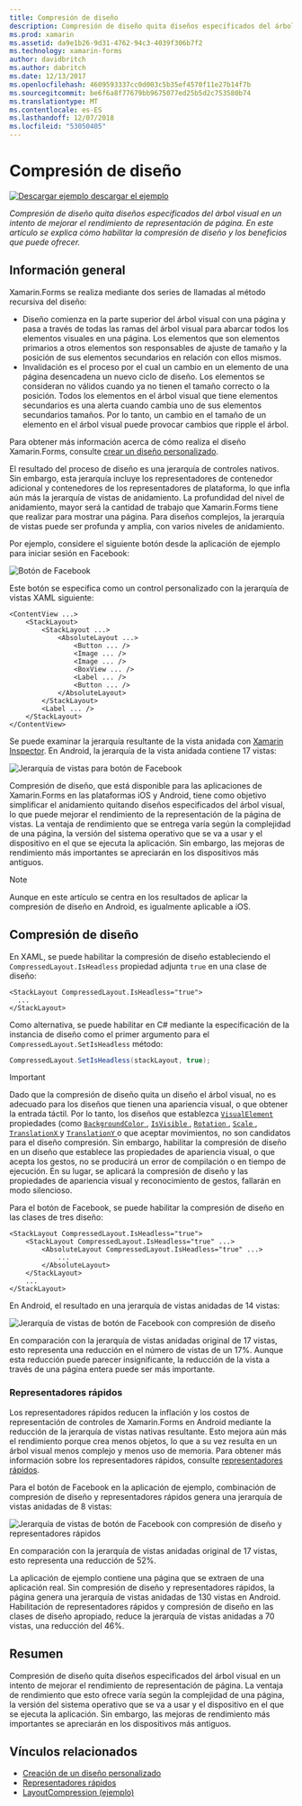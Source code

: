 ```yaml
---
title: Compresión de diseño
description: Compresión de diseño quita diseños especificados del árbol visual en un intento de mejorar el rendimiento de representación de página. En este artículo se explica cómo habilitar la compresión de diseño y los beneficios que puede ofrecer.
ms.prod: xamarin
ms.assetid: da9e1b26-9d31-4762-94c3-4039f306b7f2
ms.technology: xamarin-forms
author: davidbritch
ms.author: dabritch
ms.date: 12/13/2017
ms.openlocfilehash: 4609593337cc0d003c5b35ef4570f11e27b14f7b
ms.sourcegitcommit: be6f6a8f77679bb9675077ed25b5d2c753580b74
ms.translationtype: MT
ms.contentlocale: es-ES
ms.lasthandoff: 12/07/2018
ms.locfileid: "53050405"
---
```

# <a name="layout-compression"></a>Compresión de diseño

[![Descargar ejemplo](~/media/shared/download.png) descargar el ejemplo](https://developer.xamarin.com/samples/xamarin-forms/userinterface/layoutcompression/)

_Compresión de diseño quita diseños especificados del árbol visual en un intento de mejorar el rendimiento de representación de página. En este artículo se explica cómo habilitar la compresión de diseño y los beneficios que puede ofrecer._

## <a name="overview"></a>Información general

Xamarin.Forms se realiza mediante dos series de llamadas al método recursiva del diseño:

- Diseño comienza en la parte superior del árbol visual con una página y pasa a través de todas las ramas del árbol visual para abarcar todos los elementos visuales en una página. Los elementos que son elementos primarios a otros elementos son responsables de ajuste de tamaño y la posición de sus elementos secundarios en relación con ellos mismos.
- Invalidación es el proceso por el cual un cambio en un elemento de una página desencadena un nuevo ciclo de diseño. Los elementos se consideran no válidos cuando ya no tienen el tamaño correcto o la posición. Todos los elementos en el árbol visual que tiene elementos secundarios es una alerta cuando cambia uno de sus elementos secundarios tamaños. Por lo tanto, un cambio en el tamaño de un elemento en el árbol visual puede provocar cambios que ripple el árbol.

Para obtener más información acerca de cómo realiza el diseño Xamarin.Forms, consulte [crear un diseño personalizado](~/xamarin-forms/user-interface/layouts/custom.md).

El resultado del proceso de diseño es una jerarquía de controles nativos. Sin embargo, esta jerarquía incluye los representadores de contenedor adicional y contenedores de los representadores de plataforma, lo que infla aún más la jerarquía de vistas de anidamiento. La profundidad del nivel de anidamiento, mayor será la cantidad de trabajo que Xamarin.Forms tiene que realizar para mostrar una página. Para diseños complejos, la jerarquía de vistas puede ser profunda y amplia, con varios niveles de anidamiento.

Por ejemplo, considere el siguiente botón desde la aplicación de ejemplo para iniciar sesión en Facebook:

![](layout-compression-images/facebook-button.png "Botón de Facebook")

Este botón se especifica como un control personalizado con la jerarquía de vistas XAML siguiente:

```xaml
<ContentView ...>
    <StackLayout>
        <StackLayout ...>
            <AbsoluteLayout ...>
                <Button ... />    
                <Image ... />
                <Image ... />
                <BoxView ... />
                <Label ... />
                <Button ... />
            </AbsoluteLayout>
        </StackLayout>
        <Label ... />
    </StackLayout>    
</ContentView>
```

Se puede examinar la jerarquía resultante de la vista anidada con [Xamarin Inspector](~/tools/inspector/index.md). En Android, la jerarquía de la vista anidada contiene 17 vistas:

![](layout-compression-images/no-compression.png "Jerarquía de vistas para botón de Facebook")

Compresión de diseño, que está disponible para las aplicaciones de Xamarin.Forms en las plataformas iOS y Android, tiene como objetivo simplificar el anidamiento quitando diseños especificados del árbol visual, lo que puede mejorar el rendimiento de la representación de la página de vistas. La ventaja de rendimiento que se entrega varía según la complejidad de una página, la versión del sistema operativo que se va a usar y el dispositivo en el que se ejecuta la aplicación. Sin embargo, las mejoras de rendimiento más importantes se apreciarán en los dispositivos más antiguos.

> [!NOTE]
> Aunque en este artículo se centra en los resultados de aplicar la compresión de diseño en Android, es igualmente aplicable a iOS.

## <a name="layout-compression"></a>Compresión de diseño

En XAML, se puede habilitar la compresión de diseño estableciendo el `CompressedLayout.IsHeadless` propiedad adjunta `true` en una clase de diseño:

```xaml
<StackLayout CompressedLayout.IsHeadless="true">
  ...
</StackLayout>   
```

Como alternativa, se puede habilitar en C# mediante la especificación de la instancia de diseño como el primer argumento para el `CompressedLayout.SetIsHeadless` método:

```csharp
CompressedLayout.SetIsHeadless(stackLayout, true);
```

> [!IMPORTANT]
> Dado que la compresión de diseño quita un diseño el árbol visual, no es adecuado para los diseños que tienen una apariencia visual, o que obtener la entrada táctil. Por lo tanto, los diseños que establezca [ `VisualElement` ](xref:Xamarin.Forms.VisualElement) propiedades (como [ `BackgroundColor` ](xref:Xamarin.Forms.VisualElement.BackgroundColor), [ `IsVisible` ](xref:Xamarin.Forms.VisualElement.IsVisible), [ `Rotation` ](xref:Xamarin.Forms.VisualElement.Rotation), [ `Scale` ](xref:Xamarin.Forms.VisualElement.Scale), [ `TranslationX` ](xref:Xamarin.Forms.VisualElement.TranslationX) y [ `TranslationY` ](xref:Xamarin.Forms.VisualElement.TranslationY) o que aceptar movimientos, no son candidatos para el diseño compresión. Sin embargo, habilitar la compresión de diseño en un diseño que establece las propiedades de apariencia visual, o que acepta los gestos, no se producirá un error de compilación o en tiempo de ejecución. En su lugar, se aplicará la compresión de diseño y las propiedades de apariencia visual y reconocimiento de gestos, fallarán en modo silencioso.

Para el botón de Facebook, se puede habilitar la compresión de diseño en las clases de tres diseño:

```xaml
<StackLayout CompressedLayout.IsHeadless="true">
    <StackLayout CompressedLayout.IsHeadless="true" ...>
        <AbsoluteLayout CompressedLayout.IsHeadless="true" ...>
            ...
        </AbsoluteLayout>
    </StackLayout>
    ...
</StackLayout>  
```

En Android, el resultado en una jerarquía de vistas anidadas de 14 vistas:

![](layout-compression-images/layout-compression.png "Jerarquía de vistas de botón de Facebook con compresión de diseño")

En comparación con la jerarquía de vistas anidadas original de 17 vistas, esto representa una reducción en el número de vistas de un 17%. Aunque esta reducción puede parecer insignificante, la reducción de la vista a través de una página entera puede ser más importante.

### <a name="fast-renderers"></a>Representadores rápidos

Los representadores rápidos reducen la inflación y los costos de representación de controles de Xamarin.Forms en Android mediante la reducción de la jerarquía de vistas nativas resultante. Esto mejora aún más el rendimiento porque crea menos objetos, lo que a su vez resulta en un árbol visual menos complejo y menos uso de memoria. Para obtener más información sobre los representadores rápidos, consulte [representadores rápidos](~/xamarin-forms/internals/fast-renderers.md).

Para el botón de Facebook en la aplicación de ejemplo, combinación de compresión de diseño y representadores rápidos genera una jerarquía de vistas anidadas de 8 vistas:

![](layout-compression-images/layout-compression-with-fast-renderers.png "Jerarquía de vistas de botón de Facebook con compresión de diseño y representadores rápidos")

En comparación con la jerarquía de vistas anidadas original de 17 vistas, esto representa una reducción de 52%.

La aplicación de ejemplo contiene una página que se extraen de una aplicación real. Sin compresión de diseño y representadores rápidos, la página genera una jerarquía de vistas anidadas de 130 vistas en Android. Habilitación de representadores rápidos y compresión de diseño en las clases de diseño apropiado, reduce la jerarquía de vistas anidadas a 70 vistas, una reducción del 46%.

## <a name="summary"></a>Resumen

Compresión de diseño quita diseños especificados del árbol visual en un intento de mejorar el rendimiento de representación de página. La ventaja de rendimiento que esto ofrece varía según la complejidad de una página, la versión del sistema operativo que se va a usar y el dispositivo en el que se ejecuta la aplicación. Sin embargo, las mejoras de rendimiento más importantes se apreciarán en los dispositivos más antiguos.


## <a name="related-links"></a>Vínculos relacionados

- [Creación de un diseño personalizado](~/xamarin-forms/user-interface/layouts/custom.md)
- [Representadores rápidos](~/xamarin-forms/internals/fast-renderers.md)
- [LayoutCompression (ejemplo)](https://developer.xamarin.com/samples/xamarin-forms/userinterface/layoutcompression/)
